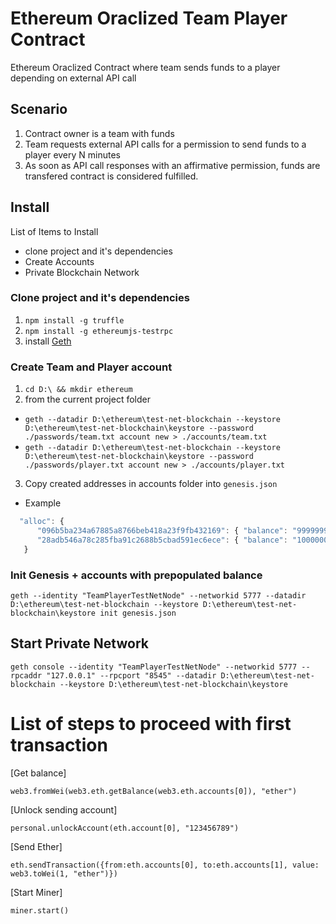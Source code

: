 # Ethereum Oraclized Team Player Contract

Ethereum Oraclized Contract where team sends funds to a player depending on external API call

## Scenario

1. Contract owner is a team with funds
2. Team requests external API calls for a permission to send funds to a player every N minutes
3. As soon as API call responses with an affirmative permission, funds are transfered contract is considered fulfilled.

## Install
List of Items to Install
- clone project and it's dependencies
- Create Accounts
- Private Blockchain Network

### Clone project and it's dependencies
1. `npm install -g truffle`
2. `npm install -g ethereumjs-testrpc`
3. install [Geth](https://ethereum.github.io/go-ethereum/downloads/)

### Create Team and Player account
1. `cd D:\ && mkdir ethereum`
2. from the current project folder 
- `geth --datadir D:\ethereum\test-net-blockchain --keystore D:\ethereum\test-net-blockchain\keystore --password ./passwords/team.txt account new > ./accounts/team.txt`
- `geth --datadir D:\ethereum\test-net-blockchain --keystore D:\ethereum\test-net-blockchain\keystore --password ./passwords/player.txt account new > ./accounts/player.txt`
3. Copy created addresses in accounts folder into `genesis.json`
- Example 
```javascript
  "alloc": {
      "096b5ba234a67885a8766beb418a23f9fb432169": { "balance": "999999999999999999999999" },
      "28adb546a78c285fba91c2688b5cbad591ec6ece": { "balance": "10000000000" }
   }
```

### Init Genesis + accounts with prepopulated balance
`geth --identity "TeamPlayerTestNetNode" --networkid 5777 --datadir D:\ethereum\test-net-blockchain --keystore D:\ethereum\test-net-blockchain\keystore init genesis.json`


## Start Private Network 
`geth console --identity "TeamPlayerTestNetNode" --networkid 5777 --rpcaddr "127.0.0.1" --rpcport "8545" --datadir D:\ethereum\test-net-blockchain --keystore D:\ethereum\test-net-blockchain\keystore`


# List of steps to proceed with first transaction
[Get balance]

`web3.fromWei(web3.eth.getBalance(web3.eth.accounts[0]), "ether")`

[Unlock sending account]

`personal.unlockAccount(eth.account[0], "123456789")`

[Send Ether]

`eth.sendTransaction({from:eth.accounts[0], to:eth.accounts[1], value: web3.toWei(1, "ether")})`

[Start Miner]

`miner.start()`






